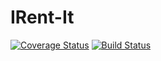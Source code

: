 # IRent-It

[![Coverage Status](https://coveralls.io/repos/github/anyatibrian/IRent-backend/badge.svg?branch=ch-setup-code-climate-%23168690725)](https://coveralls.io/github/anyatibrian/IRent-backend?branch=ch-setup-code-climate-%23168690725)
[![Build Status](https://travis-ci.org/anyatibrian/IRent-backend.svg?branch=develop)](https://travis-ci.org/anyatibrian/IRent-backend)
